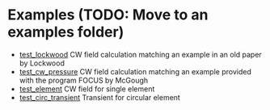 Examples (TODO: Move to an examples folder)
===========================================

* [test_lockwood](./test_lockwood.py) CW field calculation matching an
  example in an old paper by Lockwood
* [test_cw_pressure](./test_cw_pressure.py) CW field calculation
  matching an example provided with the program FOCUS by McGough
* [test_element](./test_element.py) CW field for single element
* [test_circ_transient](./test_circ_transient.py) Transient for circular element


